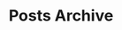 ---
title: Posts Archive
layout: posts
permalink: /posts/
show_excerpts: true
entries_layout: list
---